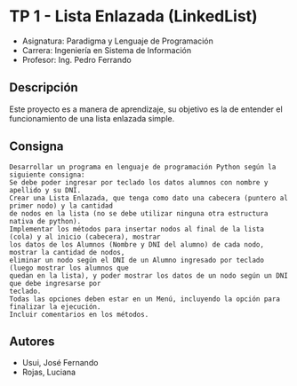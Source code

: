 # TP 1 - Lista Enlazada (LinkedList)

* Asignatura: Paradigma y Lenguaje de Programación
* Carrera: Ingeniería en Sistema de Información
* Profesor: Ing. Pedro Ferrando

## Descripción
Este proyecto es a manera de aprendizaje, su objetivo es la de entender el funcionamiento de una lista enlazada simple.

## Consigna
```
Desarrollar un programa en lenguaje de programación Python según la siguiente consigna:
Se debe poder ingresar por teclado los datos alumnos con nombre y apellido y su DNI.
Crear una Lista Enlazada, que tenga como dato una cabecera (puntero al primer nodo) y la cantidad 
de nodos en la lista (no se debe utilizar ninguna otra estructura nativa de python).
Implementar los métodos para insertar nodos al final de la lista (cola) y al inicio (cabecera), mostrar
los datos de los Alumnos (Nombre y DNI del alumno) de cada nodo, mostrar la cantidad de nodos, 
eliminar un nodo según el DNI de un Alumno ingresado por teclado (luego mostrar los alumnos que
quedan en la lista), y poder mostrar los datos de un nodo según un DNI que debe ingresarse por 
teclado.
Todas las opciones deben estar en un Menú, incluyendo la opción para finalizar la ejecución.
Incluir comentarios en los métodos.
```

## Autores
* Usui, José Fernando
* Rojas, Luciana